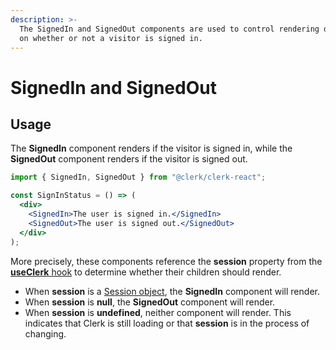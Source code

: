 ```yaml
---
description: >-
  The SignedIn and SignedOut components are used to control rendering depending
  on whether or not a visitor is signed in.
---
```


# SignedIn and SignedOut

## Usage

The **SignedIn** component renders if the visitor is signed in, while the **SignedOut** component renders if the visitor is signed out.

```jsx
import { SignedIn, SignedOut } from "@clerk/clerk-react";

const SignInStatus = () => (
  <div>
    <SignedIn>The user is signed in.</SignedIn>
    <SignedOut>The user is signed out.</SignedOut>
  </div>
);
```

More precisely, these components reference the **session** property from the [**useClerk** hook](../clerkjs/clerk.md) to determine whether their children should render.

* When **session** is a [Session object](../clerkjs/session.md), the **SignedIn** component will render.
* When **session** is **null**, the **SignedOut** component will render.
* When **session** is **undefined**, neither component will render. This indicates that Clerk is still loading or that **session** is in the process of changing.

